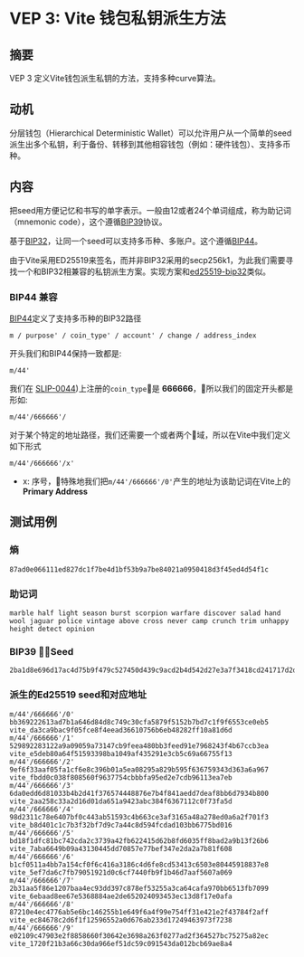 # VEP 3: Vite 钱包私钥派生方法

## 摘要

VEP 3 定义Vite钱包派生私钥的方法，支持多种curve算法。

## 动机

分层钱包（Hierarchical Deterministic Wallet）可以允许用户从一个简单的seed派生出多个私钥，利于备份、转移到其他相容钱包（例如：硬件钱包）、支持多币种。

## 内容

把seed用方便记忆和书写的单字表示。一般由12或者24个单词组成，称为助记词（mnemonic code），这个遵循[BIP39](https://github.com/bitcoin/bips/blob/master/bip-0039.mediawiki)协议。

基于[BIP32](https://github.com/bitcoin/bips/blob/master/bip-0032.mediawiki)，让同一个seed可以支持多币种、多账户。这个遵循[BIP44](https://github.com/bitcoin/bips/blob/master/bip-0044.mediawiki)。

由于Vite采用ED25519来签名，而并非BIP32采用的secp256k1，为此我们需要寻找一个和BIP32相兼容的私钥派生方案。实现方案和[ed25519-bip32](https://cardanolaunch.com/assets/Ed25519_BIP.pdf)类似。

### BIP44 兼容

[BIP44](https://github.com/bitcoin/bips/blob/master/bip-0044.mediawiki)定义了支持多币种的BIP32路径

    m / purpose' / coin_type' / account' / change / address_index
    

开头我们和BIP44保持一致都是:

    m/44'
    

我们在 [SLIP-0044](https://github.com/satoshilabs/slips/blob/master/slip-0044.md))上注册的`coin_type`是 **666666**，所以我们的固定开头都是形如:

    m/44'/666666'/
    

对于某个特定的地址路径，我们还需要一个或者两个域，所以在Vite中我们定义如下形式

    m/44'/666666'/x'
    

* x: 序号，特殊地我们把`m/44'/666666'/0'`产生的地址为该助记词在Vite上的 **Primary Address**

## 测试用例

### 熵

    87ad0e066111ed827dc1f7be4d1bf53b9a7be84021a0950418d3f45ed4d54f1c
    

### 助记词

    marble half light season burst scorpion warfare discover salad hand wool jaguar police vintage above cross never camp crunch trim unhappy height detect opinion
    

### BIP39 Seed

    2ba1d8e696d17ac4d75b9f479c527450d439c9acd2b4d542d27e3a7f3418cd241717d2db41f47d8bbae9fc90fe551c4db87f7491104f030f6eceaf1b24f15f4d
    

### 派生的Ed25519 seed和对应地址

    m/44'/666666'/0' bb369222613ad7b1a646d84d8c749c30cfa5879f5152b7bd7c1f9f6553ce0eb5  vite_da3ca9bac9f05fce8f4eead36610756b6eb48282ff10a81d6d
    m/44'/666666'/1' 529892283122a9a09059a73147cb9feea480bb3feed91e7968243f4b67ccb3ea  vite_e5deb80a64f51593398ba1049af435291e3cb5c69a66755f13
    m/44'/666666'/2' 9ef6f33aaf05fa1cf6e8c396b01a5ea08295a829b595f636759343d363a6a967  vite_fbdd0c038f808560f9637754cbbbfa95ed2e7cdb96113ea7eb
    m/44'/666666'/3' 6da0edd6d81033b4b2d41f376574448876e7b4f841aedd7deaf8bb6d7934b800  vite_2aa258c33a2d16d01da651a9423abc384f6367112c0f73fa5d
    m/44'/666666'/4' 98d2311c78e6407bf0c443ab51593c4b663ce3af3165a48a278ed0a6a2f701f3  vite_b8d401c1c7b3f32bf7d9c7a44c8d594fcdad103bb6775bd016
    m/44'/666666'/5' bd18f1dfc81bc742cda2c3739a42fb622415d62b8fd6035ff8bad2a9b13f26b6  vite_7aba6649b09a43130445dd70857e77bef347e2da2a7b81f608
    m/44'/666666'/6' b1cf0511a4bb7a154cf0f6c416a3186c4d6fe8cd53413c6503e80445918837e8  vite_5ef7da6c7fb79051921d0c6cf7440fb9f1b46d7aaf5607a069
    m/44'/666666'/7' 2b31aa5f86e1207baa4ec93dd397c878ef53255a3ca64cafa970bb6513fb7099  vite_6ebaad8ee67e5368884ae2de652024093453ec13d8f17e0afa
    m/44'/666666'/8' 87210e4ec4776ab5e6bc146255b1e649f6a4f99e754ff31e421e2f43784f2aff  vite_ec84678c2d6f1f12596552a0d676ab233d17249463973f7238
    m/44'/666666'/9' e02109c47903e2f8858660f30642e3698a263f0277ad2f364527bc75275a82ec  vite_1720f21b3a66c30da966ef51dc59c091543da012bcb69ae8a4